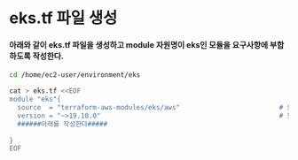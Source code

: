 # eks.tf 파일 생성

#### 아래와 같이 eks.tf 파일을 생성하고 module 자원명이 eks인 모듈을 요구사항에 부합하도록 작성한다.

```bash
cd /home/ec2-user/environment/eks
```

```bash
cat > eks.tf <<EOF
module "eks"{
  source  = "terraform-aws-modules/eks/aws"                         # 모듈명
  version = "~>19.10.0"                                             # 모듈버전
  ######아래를 작성한다#####
 
}
EOF
```

